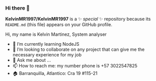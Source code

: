 ### Hi there 👋


**KelvinMR1997/KelvinMR1997** is a ✨ _special_ ✨ repository because its `README.md` (this file) appears on your GitHub profile.

Hi, my name is Kelvin Martinez, System analyser


- 🌱 I’m currently learning NodeJS
- 👯 I’m looking to collaborate on any project that can give me the necessary experience for my job
- 💬 Ask me about ...
- 📫 How to reach me: my number phone is +57 3022547825
- 🏠 Barranquilla, Atlantico: Cra 19 #115-21



